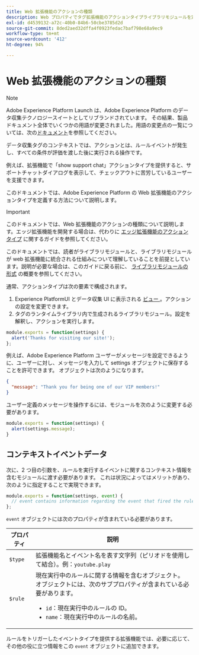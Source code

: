 ```yaml
---
title: Web 拡張機能のアクションの種類
description: Web プロパティでタグ拡張機能のアクションタイプライブラリモジュールを定義する方法について説明します。
exl-id: d4539132-a72c-40b0-84b6-50cbe3785d2d
source-git-commit: 8ded2aed32dffa4f0923fedac7baf798e68a9ec9
workflow-type: tm+mt
source-wordcount: '412'
ht-degree: 94%

---
```


# Web 拡張機能のアクションの種類

>[!NOTE]
>
>Adobe Experience Platform Launch は、Adobe Experience Platform のデータ収集テクノロジースイートとしてリブランドされています。 その結果、製品ドキュメント全体でいくつかの用語が変更されました。用語の変更点の一覧については、次の[ドキュメント](../../term-updates.md)を参照してください。

データ収集タグのコンテキストでは、アクションとは、ルールイベントが発生し、すべての条件が評価を渡した後に実行される操作です。

例えば、拡張機能で「show support chat」アクションタイプを提供すると、サポートチャットダイアログを表示して、チェックアウトに苦労しているユーザーを支援できます。

このドキュメントでは、Adobe Experience Platform の Web 拡張機能のアクションタイプを定義する方法について説明します。

>[!IMPORTANT]
>
>このドキュメントでは、Web 拡張機能のアクションの種類について説明します。エッジ拡張機能を開発する場合は、代わりに [エッジ拡張機能のアクションタイプ](../edge/action-types.md) に関するガイドを参照してください。
>
>このドキュメントでは、読者がライブラリモジュールと、ライブラリモジュールが web 拡張機能に統合される仕組みについて理解していることを前提としています。説明が必要な場合は、このガイドに戻る前に、 [ライブラリモジュールの形式](./format.md) の概要を参照してください。

通常、アクションタイプは次の要素で構成されます。

1. Experience PlatformUI とデータ収集 UI に表示される [ ビュー ](./views.md)。アクションの設定を変更できます。
2. タグのランタイムライブラリ内で生成されるライブラリモジュール。設定を解釈し、アクションを実行します。

```js
module.exports = function(settings) {
  alert('Thanks for visiting our site!');
};
```

例えば、Adobe Experience Platform ユーザーがメッセージを設定できるように、ユーザーに対し、メッセージを入力して settings オブジェクトに保存することを許可できます。 オブジェクトは次のようになります。

```json
{
  "message": "Thank you for being one of our VIP members!"
}
```

ユーザー定義のメッセージを操作するには、モジュールを次のように変更する必要があります。

```js
module.exports = function(settings) {
  alert(settings.message);
}
```

## コンテキストイベントデータ

次に、2 つ目の引数を、ルールを実行するイベントに関するコンテキスト情報を含むモジュールに渡す必要があります。 これは状況によってはメリットがあり、次のように指定することで実現できます。

```js
module.exports = function(settings, event) {
  // event contains information regarding the event that fired the rule
};
```

`event` オブジェクトには次のプロパティが含まれている必要があります。

| プロパティ | 説明 |
| --- | --- |
| `$type` | 拡張機能名とイベント名を表す文字列（ピリオドを使用して結合）。例：`youtube.play` |
| `$rule` | 現在実行中のルールに関する情報を含むオブジェクト。 オブジェクトには、次のサブプロパティが含まれている必要があります。<ul><li>`id`：現在実行中のルールの ID。</li><li>`name`：現在実行中のルールの名前。</li></ul> |

ルールをトリガーしたイベントタイプを提供する拡張機能では、必要に応じて、その他の役に立つ情報をこの `event` オブジェクトに追加できます。
